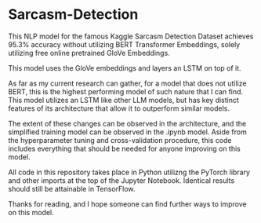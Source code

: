 # Sarcasm-Detection
This NLP model for the famous Kaggle Sarcasm Detection Dataset achieves 95.3% accuracy without utilizing BERT Transformer Embeddings, solely utilizing free online pretrained GloVe Embeddings.

This model uses the GloVe embeddings and layers an LSTM on top of it.

As far as my current research can gather, for a model that does not utilize BERT, this is the highest performing model of such nature that I can find.
This model utilizes an LSTM like other LLM models, but has key distinct features of its architecture that allow it to outperform similar models.

The extent of these changes can be observed in the architecture, and the simplified training model can be observed in the .ipynb model.
Aside from the hyperparameter tuning and cross-validation procedure, this code includes everything that should be needed for anyone improving on this model.

All code in this repository takes place in Python utilizng the PyTorch library and other imports at the top of the Jupyter Notebook.
Identical results should still be attainable in TensorFlow.

Thanks for reading, and I hope someone can find further ways to improve on this model.
